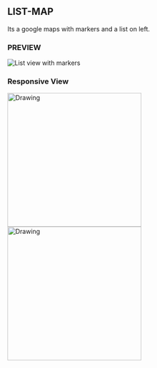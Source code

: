 ## LIST-MAP

Its a google maps with markers and a list on left.

### PREVIEW

![List view with markers](/../master/screenshots/30-disable%20clusters.png?raw=true "List view with markers")

### Responsive View
<img src="/../master/screenshots/31-responsive.png" alt="Drawing" width='300px'/>
<img src="/../master/screenshots/32-responsive2.png" alt="Drawing" width='300px'/>

